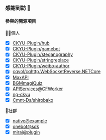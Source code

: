 ### 感謝到訪 🌱

#### 參與的開源項目

👨‍💼個人

- [x] [CKYU-Plugin/hub](https://github.com/CKYU-Plugin/hub)
- [x] [CKYU-Plugin/gamebot](https://github.com/CKYU-Plugin/gamebot)
- [x] [CKYU-Plugin/steganography](https://github.com/CKYU-Plugin/steganography)
- [x] [CKYU-Plugin/stringreplace](https://github.com/CKYU-Plugin/stringreplace)
- [x] [CKYU-Plugin/weibo-author](https://github.com/CKYU-Plugin/weibo-author)
- [x] [cqvol/cqhttp.WebSocketReverse.NETCore](https://github.com/cqvol/cqhttp.WebSocketReverse.NETCore)
- [x] [MaxAPI](https://github.com/torokoe/MaxAPI)
- [x] [BGMmagiQuiz](https://github.com/torokoe/BGMmagiQuiz)
- [x] [APIServices@CFWorker](https://github.com/torokoe/cf-apis)
- [x] [ng-ckyu](https://github.com/torokoe/ng-ckyu)
- [x] [Cmnt-Ds/shirobako](https://github.com/Cmnt-Ds/shirobako)

👯社群

- [x] [native@example](https://github.com/Jie2GG/Native.Framework/tree/Example)
- [x] [onebot@sdk](https://github.com/howmanybots/onebot)
- [x] [mirai@plugin](https://github.com/mamoe/mirai)
